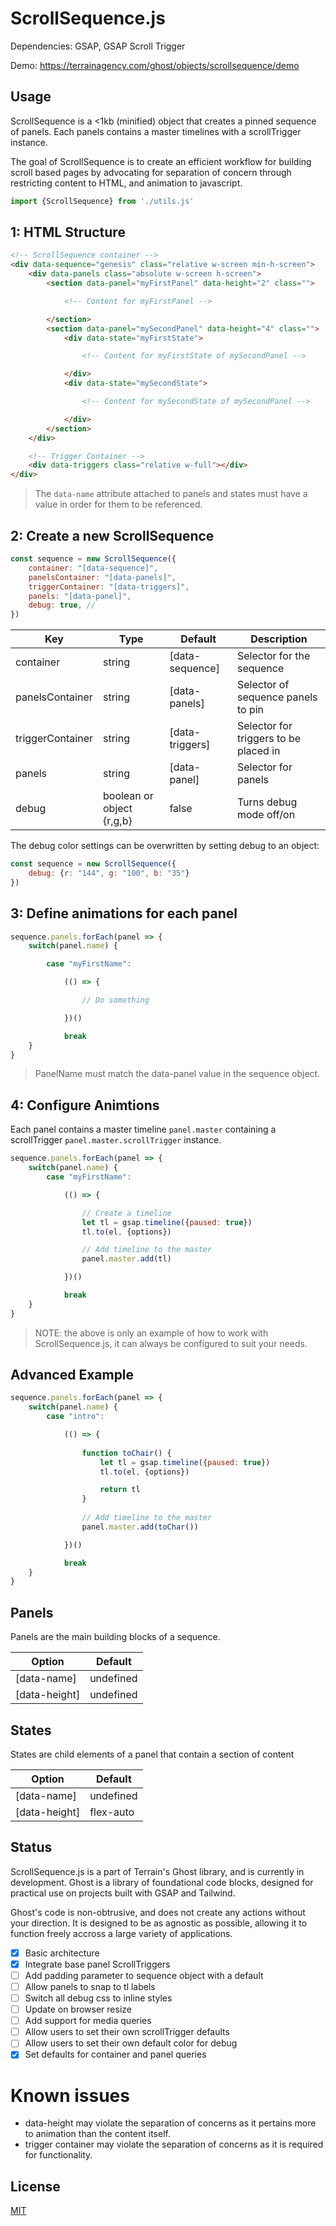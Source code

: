 # ScrollSequence.js

Dependencies: GSAP, GSAP Scroll Trigger

Demo: https://terrainagency.com/ghost/objects/scrollsequence/demo

## Usage

ScrollSequence is a <1kb (minified) object that creates a pinned sequence of panels. Each panels contains a master timelines with a scrollTrigger instance. 

The goal of ScrollSequence is to create an efficient workflow for building scroll based pages by advocating for separation of concern through restricting content to HTML, and animation to javascript. 


```javascript
import {ScrollSequence} from './utils.js'
```

## 1: HTML Structure

```HTML
<!-- ScrollSequence container -->
<div data-sequence="genesis" class="relative w-screen min-h-screen">
    <div data-panels class="absolute w-screen h-screen">
        <section data-panel="myFirstPanel" data-height="2" class="">

            <!-- Content for myFirstPanel -->

        </section>
        <section data-panel="mySecondPanel" data-height="4" class="">
            <div data-state="myFirstState">

                <!-- Content for myFirstState of mySecondPanel -->

            </div>
            <div data-state="mySecondState">

                <!-- Content for mySecondState of mySecondPanel -->

            </div>
        </section>
    </div>

    <!-- Trigger Container -->
    <div data-triggers class="relative w-full"></div>
</div>
```

> The `data-name` attribute attached to panels and states must have a value in order for them to be referenced.

## 2: Create a new ScrollSequence

```javascript
const sequence = new ScrollSequence({
    container: "[data-sequence]",
    panelsContainer: "[data-panels]", 
    triggerContainer: "[data-triggers]",
    panels: "[data-panel]", 
    debug: true, // 
})
```

Key | Type | Default | Description
------------ | ------------ | ------------ | ------------
container | string | [data-sequence] | Selector for the sequence
panelsContainer | string | [data-panels] | Selector of sequence panels to pin
triggerContainer | string | [data-triggers] | Selector for triggers to be placed in
panels | string | [data-panel] | Selector for panels
debug | boolean or object {r,g,b} | false | Turns debug mode off/on

The debug color settings can be overwritten by setting debug to an object: 

```javascript
const sequence = new ScrollSequence({
    debug: {r: "144", g: "100", b: "35"}
})
```


## 3: Define animations for each panel

```javascript
sequence.panels.forEach(panel => {
    switch(panel.name) {

        case "myFirstName":

            (() => {

                // Do something

            })()

            break
    }
}
```

> PanelName must match the data-panel value in the sequence object.

## 4: Configure Animtions

Each panel contains a master timeline `panel.master` containing a scrollTrigger `panel.master.scrollTrigger` instance. 

```javascript
sequence.panels.forEach(panel => {
    switch(panel.name) {
        case "myFirstName":

            (() => {

                // Create a timeline
                let tl = gsap.timeline({paused: true})
                tl.to(el, {options})

                // Add timeline to the master
                panel.master.add(tl)

            })()

            break
    }
}
```

> NOTE: the above is only an example of how to work with ScrollSequence.js, it can always be configured to suit your needs.

## Advanced Example

```javascript
sequence.panels.forEach(panel => {
    switch(panel.name) {
        case "intro":

            (() => {
                
                function toChair() {
                    let tl = gsap.timeline({paused: true})
                    tl.to(el, {options})

                    return tl
                }
                
                // Add timeline to the master
                panel.master.add(toChar())

            })()

            break
    }
}
```

## Panels

Panels are the main building blocks of a sequence.

Option | Default
------------ | ------------
[data-name] | undefined
[data-height] | undefined

## States

States are child elements of a panel that contain a section of content

Option | Default
------------ | ------------
[data-name] | undefined
[data-height] | flex-auto

## Status

ScrollSequence.js is a part of Terrain's Ghost library, and is currently in development. Ghost is a library of foundational code blocks, designed for practical use on projects built with GSAP and Tailwind.

Ghost's code is non-obtrusive, and does not create any actions without your direction. It is designed to be as agnostic as possible, allowing it to function freely accross a large variety of applications.

- [x] Basic architecture 
- [x] Integrate base panel ScrollTriggers
- [ ] Add padding parameter to sequence object with a default
- [ ] Allow panels to snap to tl labels
- [ ] Switch all debug css to inline styles
- [ ] Update on browser resize
- [ ] Add support for media queries
- [ ] Allow users to set their own scrollTrigger defaults
- [ ] Allow users to set their own default color for debug
- [x] Set defaults for container and panel queries
 
# Known issues

* data-height may violate the separation of concerns as it pertains more to animation than the content itself. 
* trigger container may violate the separation of concerns as it is required for functionality.

## License

[MIT](https://choosealicense.com/licenses/mit/)
